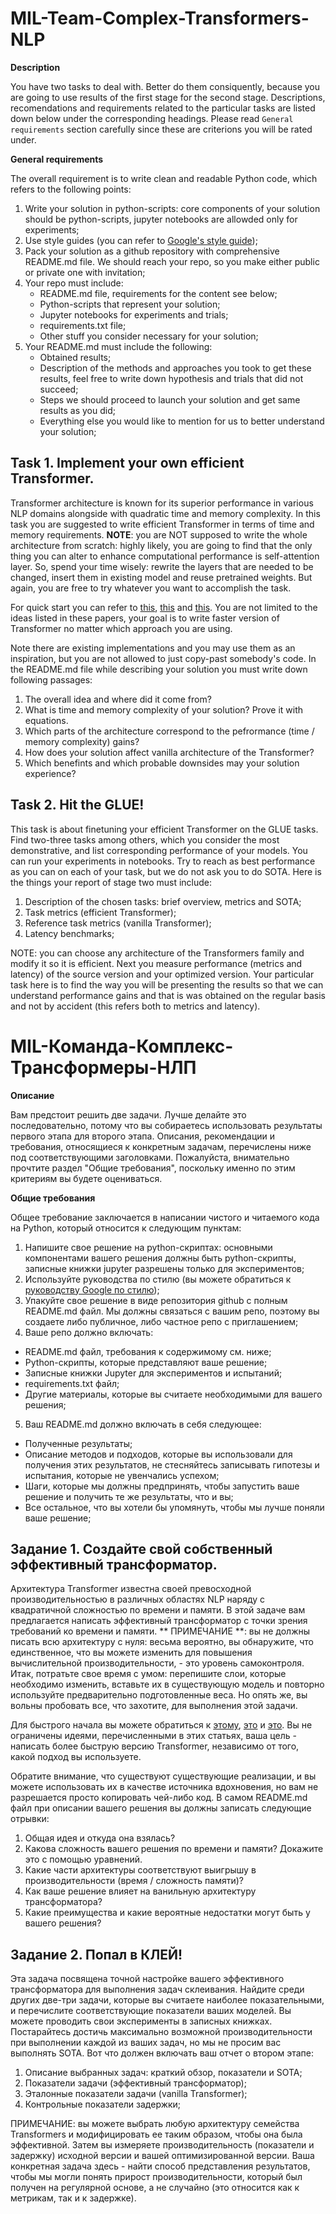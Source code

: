 # MIL-Team-Complex-Transformers-NLP

**Description**

You have two tasks to deal with. Better do them consiquently, because you are going to use results of the first stage for the second stage. Descriptions, recomendations and requirements related to the particular tasks are listed down below under the corresponding headings. Please read `General requirements` section carefully since these are criterions you will be rated under. 

**General requirements**

The overall requirement is to write clean and readable Python code, which refers to the following points:
1. Write your solution in python-scripts: core components of your solution should be python-scripts, jupyter notebooks are allowded only for experiments; 
2. Use style guides (you can refer to [Google's style guide](https://google.github.io/styleguide/pyguide.html));
3. Pack your solution as a github repository with comprehensive README.md file. We should reach your repo, so you make either public or private one with invitation;
4. Your repo must include:
   - README.md file, requirements for the content see below;
   - Python-scripts that represent your solution;
   - Jupyter notebooks for experiments and trials;
   - requirements.txt file;
   - Other stuff you consider necessary for your solution; 
5. Your README.md must include the following:
   - Obtained results;
   - Description of the methods and approaches you took to get these results, feel free to write down hypothesis and trials that did not succeed;
   - Steps we should proceed to launch your solution and get same results as you did;
   - Everything else you would like to mention for us to better understand your solution;


## Task 1. Implement your own efficient Transformer.
Transformer architecture is known for its superior performance in various NLP domains alongside with quadratic time and memory complexity. In this task you are suggested to write efficient Transformer in terms of time and memory requirements. **NOTE**: you are NOT supposed to write the whole architecture from scratch: highly likely, you are going to find that the only thing you can alter to enhance computational performance is self-attention layer. So, spend your time wisely: rewrite the layers that are needed to be changed, insert them in existing model and reuse pretrained weights. But again, you are free to try whatever you want to accomplish the task. 

For quick start you can refer to [this](https://arxiv.org/abs/2103.13076), [this](https://arxiv.org/abs/2006.16236) and [this](https://arxiv.org/abs/2009.14794). You are not limited to the ideas listed in these papers, your goal is to write faster version of Transformer no matter which approach you are using. 

Note there are existing implementations and you may use them as an inspiration, but you are not allowed to just copy-past somebody's code. In the README.md file while describing your solution you must write down following passages:
1. The overall idea and where did it come from? 
2. What is time and memory complexity of your solution? Prove it with equations.
3. Which parts of the architecture correspond to the pefrormance (time / memory complexity) gains? 
4. How does your solution affect vanilla architecture of the Transformer? 
5. Which benefints and which probable downsides may your solution experience? 

## Task 2. Hit the GLUE!
This task is about finetuning your efficient Transformer on the GLUE tasks. Find two-three tasks among others, which you consider the most demonstrative, and list corresponding performance of your models. You can run your experiments in notebooks. Try to reach as best performance as you can on each of your task, but we do not ask you to do SOTA. Here is the things your report of stage two must include:
1. Description of the chosen tasks: brief overview, metrics and SOTA;
2. Task metrics (efficient Transformer);
3. Reference task metrics (vanilla Transformer);
4. Latency benchmarks;

NOTE: you can choose any architecture of the Transformers family and modify it so it is efficient. Next you measure performance (metrics and latency) of the source version and your optimized version. Your particular task here is to find the way you will be presenting the results so that we can understand performance gains and that is was obtained on the regular basis and not by accident (this refers both to metrics and latency). 


# MIL-Команда-Комплекс-Трансформеры-НЛП

**Описание**

Вам предстоит решить две задачи. Лучше делайте это последовательно, потому что вы собираетесь использовать результаты первого этапа для второго этапа. Описания, рекомендации и требования, относящиеся к конкретным задачам, перечислены ниже под соответствующими заголовками. Пожалуйста, внимательно прочтите раздел "Общие требования", поскольку именно по этим критериям вы будете оцениваться.

**Общие требования**

Общее требование заключается в написании чистого и читаемого кода на Python, который относится к следующим пунктам:
1. Напишите свое решение на python-скриптах: основными компонентами вашего решения должны быть python-скрипты, записные книжки jupyter разрешены только для экспериментов;
2. Используйте руководства по стилю (вы можете обратиться к [руководству Google по стилю](https://google.github.io/styleguide/pyguide.html ));
3. Упакуйте свое решение в виде репозитория github с полным README.md файл. Мы должны связаться с вашим репо, поэтому вы создаете либо публичное, либо частное репо с приглашением;
4. Ваше репо должно включать:
- README.md файл, требования к содержимому см. ниже;
- Python-скрипты, которые представляют ваше решение;
- Записные книжки Jupyter для экспериментов и испытаний;
- requirements.txt файл;
- Другие материалы, которые вы считаете необходимыми для вашего решения;
5. Ваш README.md должно включать в себя следующее:
- Полученные результаты;
- Описание методов и подходов, которые вы использовали для получения этих результатов, не стесняйтесь записывать гипотезы и испытания, которые не увенчались успехом;
- Шаги, которые мы должны предпринять, чтобы запустить ваше решение и получить те же результаты, что и вы;
- Все остальное, что вы хотели бы упомянуть, чтобы мы лучше поняли ваше решение;


## Задание 1. Создайте свой собственный эффективный трансформатор.
Архитектура Transformer известна своей превосходной производительностью в различных областях NLP наряду с квадратичной сложностью по времени и памяти. В этой задаче вам предлагается написать эффективный трансформатор с точки зрения требований ко времени и памяти. ** ПРИМЕЧАНИЕ **: вы не должны писать всю архитектуру с нуля: весьма вероятно, вы обнаружите, что единственное, что вы можете изменить для повышения вычислительной производительности, - это уровень самоконтроля. Итак, потратьте свое время с умом: перепишите слои, которые необходимо изменить, вставьте их в существующую модель и повторно используйте предварительно подготовленные веса. Но опять же, вы вольны пробовать все, что захотите, для выполнения этой задачи.

Для быстрого начала вы можете обратиться к [этому](https://arxiv.org/abs/2103.13076 ), [это](https://arxiv.org/abs/2006.16236 ) и [это](https://arxiv.org/abs/2009.14794 ). Вы не ограничены идеями, перечисленными в этих статьях, ваша цель - написать более быструю версию Transformer, независимо от того, какой подход вы используете.

Обратите внимание, что существуют существующие реализации, и вы можете использовать их в качестве источника вдохновения, но вам не разрешается просто копировать чей-либо код. В самом README.md файл при описании вашего решения вы должны записать следующие отрывки:
1. Общая идея и откуда она взялась?
2. Какова сложность вашего решения по времени и памяти? Докажите это с помощью уравнений.
3. Какие части архитектуры соответствуют выигрышу в производительности (время / сложность памяти)?
4. Как ваше решение влияет на ванильную архитектуру трансформатора?
5. Какие преимущества и какие вероятные недостатки могут быть у вашего решения?

## Задание 2. Попал в КЛЕЙ!
Эта задача посвящена точной настройке вашего эффективного трансформатора для выполнения задач склеивания. Найдите среди других две-три задачи, которые вы считаете наиболее показательными, и перечислите соответствующие показатели ваших моделей. Вы можете проводить свои эксперименты в записных книжках. Постарайтесь достичь максимально возможной производительности при выполнении каждой из ваших задач, но мы не просим вас выполнять SOTA. Вот что должен включать ваш отчет о втором этапе:
1. Описание выбранных задач: краткий обзор, показатели и SOTA;
2. Показатели задачи (эффективный трансформатор);
3. Эталонные показатели задачи (vanilla Transformer);
4. Контрольные показатели задержки;

ПРИМЕЧАНИЕ: вы можете выбрать любую архитектуру семейства Transformers и модифицировать ее таким образом, чтобы она была эффективной. Затем вы измеряете производительность (показатели и задержку) исходной версии и вашей оптимизированной версии. Ваша конкретная задача здесь - найти способ представления результатов, чтобы мы могли понять прирост производительности, который был получен на регулярной основе, а не случайно (это относится как к метрикам, так и к задержке).